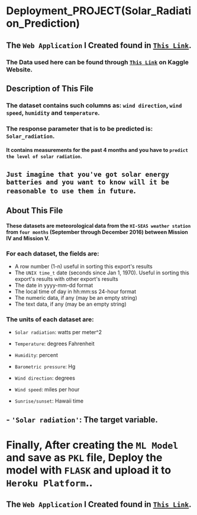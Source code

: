 # Deployment_PROJECT(Solar_Radiation_Prediction) 
## The `Web Application` I Created found in  <a href="https://radiation-prediction.herokuapp.com/" target="_blank">`This Link`</a>.
### The Data used here can be found through  <a href="https://www.kaggle.com/dronio/SolarEnergy#" target="_blank">`This Link`</a> on Kaggle Website.

## Description of This File
### The dataset contains such columns as: `wind direction`, `wind speed`, `humidity` and `temperature`. 
### The response parameter that is to be predicted is: `Solar_radiation`. 
#### It contains measurements for the past 4 months and you have to `predict the level of solar radiation`.
## `Just imagine that you've got solar energy batteries and you want to know will it be reasonable to use them in future`.

##  About This File
#### These datasets are meteorological data from the `HI-SEAS weather station` from `four months` (September through December 2016) between Mission IV and Mission V.

### For each dataset, the fields are:
- A row number (1-n) useful in sorting this export's results
- The `UNIX time_t` date (seconds since Jan 1, 1970). Useful in sorting this export's results with other export's results
- The date in yyyy-mm-dd format
- The local time of day in hh:mm:ss 24-hour format
- The numeric data, if any (may be an empty string)
- The text data, if any (may be an empty string)

### The units of each dataset are:
- `Solar radiation`: watts per meter^2

- `Temperature`: degrees Fahrenheit

- `Humidity`: percent

- `Barometric pressure`: Hg

- `Wind direction`: degrees

- `Wind speed`: miles per hour

- `Sunrise/sunset`: Hawaii time

## - `'Solar radiation'`: The target variable. 

# Finally, After creating the `ML Model` and save as `PKL` file, Deploy the model with `FLASK` and upload it to `Heroku Platform`..
## The `Web Application` I Created found in  <a href="https://radiation-prediction.herokuapp.com/" target="_blank">`This Link`</a>.
